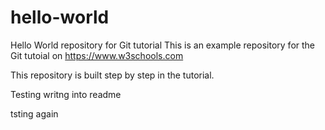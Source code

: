 # hello-world
Hello World repository for Git tutorial
This is an example repository for the Git tutoial on https://www.w3schools.com

This repository is built step by step in the tutorial. 

Testing writng into readme

tsting again
